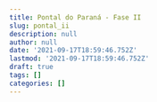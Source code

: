 ```yaml
---
title: Pontal do Paraná - Fase II
slug: pontal_ii
description: null
author: null
date: '2021-09-17T18:59:46.752Z'
lastmod: '2021-09-17T18:59:46.752Z'
draft: true
tags: []
categories: []
---
```



